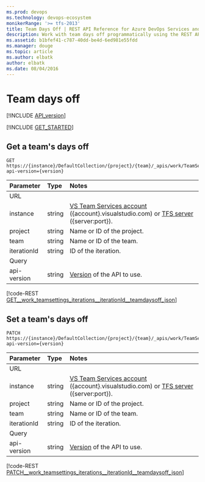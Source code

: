 ```yaml
---
ms.prod: devops
ms.technology: devops-ecosystem
monikerRange: '>= tfs-2013'
title: Team Days Off | REST API Reference for Azure DevOps Services and Team Foundation Server
description: Work with team days off programmatically using the REST APIs for Azure DevOps Services and Team Foundation Server.
ms.assetid: b1bfef41-c787-40dd-be4d-6ed981e55fdd
ms.manager: douge
ms.topic: article
ms.author: elbatk
author: elbatk
ms.date: 08/04/2016
---
```


# Team days off
[!INCLUDE [API_version](../_data/version2-preview1.md)]

[!INCLUDE [GET_STARTED](../_data/get-started.md)]

## Get a team's days off
<a id="GetTeamDaysOff"></a>

```no-highlight
GET https://{instance}/DefaultCollection/{project}/{team}/_apis/work/TeamSettings/Iterations/{iterationId}/TeamDaysOff?api-version={version}
```

| Parameter  | Type     | Notes
|:-----------|:---------|:-----------------------------------------------------
| URL
| instance   | string   | [VS Team Services account](/azure/devops/integrate/get-started/rest/basics) ({account}.visualstudio.com) or [TFS server](/azure/devops/integrate/get-started/rest/basics) ({server:port}).
| project    | string   | Name or ID of the project.
| team       | string   | Name or ID of the team. 
| iterationId  | string   | ID of the iteration.
| Query
| api-version| string   | [Version](../../concepts/rest-api-versioning.md) of the API to use.

[!code-REST [GET__work_teamsettings_iterations__iterationId__teamdaysoff_json](./_data/teamDaysOff/GET__work_teamsettings_iterations__iterationId__teamdaysoff.json)]

## Set a team's days off
<a id="SetTeamDaysOff"></a>

```no-highlight
PATCH https://{instance}/DefaultCollection/{project}/{team}/_apis/work/TeamSettings/Iterations/{iterationId}/TeamDaysOff?api-version={version}
```

| Parameter  | Type     | Notes
|:-----------|:---------|:-----------------------------------------------------
| URL
| instance   | string   | [VS Team Services account](/azure/devops/integrate/get-started/rest/basics) ({account}.visualstudio.com) or [TFS server](/azure/devops/integrate/get-started/rest/basics) ({server:port}).
| project    | string   | Name or ID of the project.
| team       | string   | Name or ID of the team. 
| iterationId  | string   | ID of the iteration.
| Query
| api-version| string   | [Version](../../concepts/rest-api-versioning.md) of the API to use.


[!code-REST [PATCH__work_teamsettings_iterations__iterationId__teamdaysoff_json](./_data/teamDaysOff/PATCH__work_teamsettings_iterations__iterationId__teamdaysoff.json)]